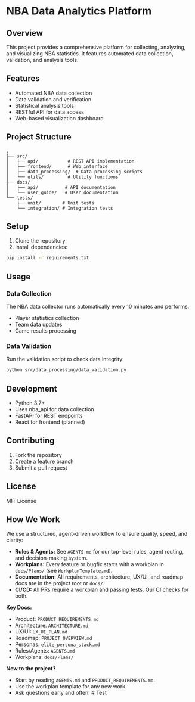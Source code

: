 # NBA Data Analytics Platform

## Overview
This project provides a comprehensive platform for collecting, analyzing, and visualizing NBA statistics. It features automated data collection, validation, and analysis tools.

## Features
- Automated NBA data collection
- Data validation and verification
- Statistical analysis tools
- RESTful API for data access
- Web-based visualization dashboard

## Project Structure
```
.
├── src/
│   ├── api/           # REST API implementation
│   ├── frontend/      # Web interface
│   ├── data_processing/  # Data processing scripts
│   └── utils/         # Utility functions
├── docs/
│   ├── api/          # API documentation
│   └── user_guide/   # User documentation
└── tests/
    ├── unit/        # Unit tests
    └── integration/ # Integration tests
```

## Setup
1. Clone the repository
2. Install dependencies:
```bash
pip install -r requirements.txt
```

## Usage
### Data Collection
The NBA data collector runs automatically every 10 minutes and performs:
- Player statistics collection
- Team data updates
- Game results processing

### Data Validation
Run the validation script to check data integrity:
```bash
python src/data_processing/data_validation.py
```

## Development
- Python 3.7+
- Uses nba_api for data collection
- FastAPI for REST endpoints
- React for frontend (planned)

## Contributing
1. Fork the repository
2. Create a feature branch
3. Submit a pull request

## License
MIT License

## How We Work

We use a structured, agent-driven workflow to ensure quality, speed, and clarity:

- **Rules & Agents:** See `AGENTS.md` for our top-level rules, agent routing, and decision-making system.
- **Workplans:** Every feature or bugfix starts with a workplan in `docs/Plans/` (see `WorkplanTemplate.md`).
- **Documentation:** All requirements, architecture, UX/UI, and roadmap docs are in the project root or `docs/`.
- **CI/CD:** All PRs require a workplan and passing tests. Our CI checks for both.

**Key Docs:**
- Product: `PRODUCT_REQUIREMENTS.md`
- Architecture: `ARCHITECTURE.md`
- UX/UI: `UX_UI_PLAN.md`
- Roadmap: `PROJECT_OVERVIEW.md`
- Personas: `elite_persona_stack.md`
- Rules/Agents: `AGENTS.md`
- Workplans: `docs/Plans/`

**New to the project?**
- Start by reading `AGENTS.md` and `PRODUCT_REQUIREMENTS.md`.
- Use the workplan template for any new work.
- Ask questions early and often! # Test

